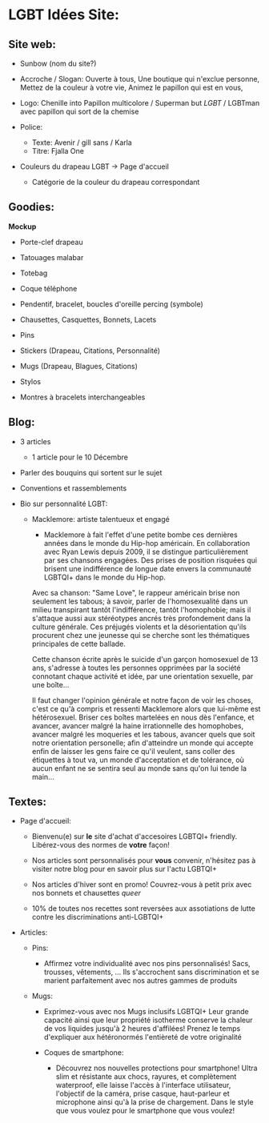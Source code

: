 # LGBT Idées Site:

## Site web:

- Sunbow (nom du site?)

- Accroche / Slogan: Ouverte à tous, Une boutique qui n'exclue personne, Mettez de la couleur à votre vie, Animez le papillon qui est en vous,

- Logo: Chenille into Papillon multicolore / Superman but *LGBT* / LGBTman avec papillon qui sort de la chemise

- Police:
    - Texte: Avenir / gill sans / Karla
    - Titre: Fjalla One

- Couleurs du drapeau LGBT -> Page d'accueil
  - Catégorie de la couleur du drapeau correspondant

## Goodies:

**Mockup**

- Porte-clef drapeau

- Tatouages malabar

- Totebag

- Coque téléphone

- Pendentif, bracelet, boucles d'oreille percing (symbole)

- Chausettes, Casquettes, Bonnets, Lacets

- Pins

- Stickers (Drapeau, Citations, Personnalité)

- Mugs (Drapeau, Blagues, Citations)

- Stylos

- Montres à bracelets interchangeables


## Blog:

- 3 articles

  - 1 article pour le 10 Décembre

- Parler des bouquins qui sortent sur le sujet

- Conventions et rassemblements

- Bio sur personnalité LGBT:

  - Macklemore: artiste talentueux et engagé

    - Macklemore à fait l'effet d'une petite bombe ces dernières années dans le monde
    du Hip-hop américain. En collaboration avec Ryan Lewis depuis 2009, il se distingue
    particulièrement par ses chansons engagées. Des prises de position risquées qui
    brisent une indifférence de longue date envers la communauté LGBTQI+ dans le monde du Hip-hop.

    Avec sa chanson: "Same Love", le rappeur américain brise non seulement les tabous; à savoir, parler de
    l'homosexualité dans un milieu transpirant tantôt l'indifférence, tantôt l'homophobie; mais il
    s'attaque aussi aux stéréotypes ancrés très profondement dans la culture générale. Ces
    préjugés violents et la désorientation qu'ils procurent chez une jeunesse qui se cherche
    sont les thématiques principales de cette ballade.

    Cette chanson écrite après le suicide d'un garçon homosexuel de 13 ans, s'adresse
    à toutes les personnes opprimées par la société connotant chaque activité et idée,
    par une orientation sexuelle, par une boîte...

    Il faut changer l'opinion générale et notre façon de voir les choses, c'est ce qu'à
    compris et ressenti Macklemore alors que lui-même est hétérosexuel. Briser ces boîtes
    martelées en nous dès l'enfance, et avancer, avancer malgré la haine irrationnelle des homophobes, avancer malgré les moqueries et les tabous, avancer quels que soit notre orientation personelle; afin d'atteindre
    un monde qui accepte enfin de laisser les gens faire ce qu'il veulent, sans coller
    des étiquettes à tout va, un monde d'acceptation et de tolérance, où aucun enfant ne
    se sentira seul au monde sans qu'on lui tende la main...




## Textes:

- Page d'accueil:

  - Bienvenu(e) sur **le** site d'achat d'accesoires LGBTQI+ friendly. Libérez-vous des normes de **votre** façon!

  - Nos articles sont personnalisés pour **vous** convenir, n'hésitez pas à visiter notre blog pour en savoir plus sur l'actu LGBTQI+

  - Nos articles d'hiver sont en promo! Couvrez-vous à petit prix avec nos bonnets et chausettes *queer*

  - 10% de toutes nos recettes sont reversées aux assotiations de lutte contre
  les discriminations anti-LGBTQI+

- Articles:

  - Pins:

    - Affirmez votre individualité avec nos pins personnalisés! Sacs, trousses, vêtements, ... Ils s'accrochent sans discrimination et se marient parfaitement avec nos autres gammes de produits

  - Mugs:

    - Exprimez-vous avec nos Mugs inclusifs LGBTQI+
    Leur grande capacité ainsi que leur propriété isotherme conserve la chaleur de vos liquides jusqu'à 2 heures d'affilées! Prenez le temps d'expliquer aux hétéronormés l'entièreté de votre originalité

    - Coques de smartphone:
      - Découvrez nos nouvelles protections pour smartphone! Ultra slim et résistante
      aux chocs, rayures, et complètement waterproof, elle laisse l'accès à l'interface
      utilisateur, l'objectif de la caméra, prise casque, haut-parleur et microphone
      ainsi qu'à la prise de chargement. Dans le style que vous voulez pour le smartphone
      que vous voulez!
